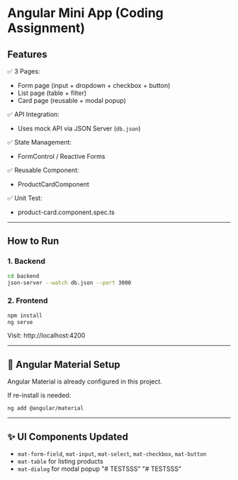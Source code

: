 
# Angular Mini App (Coding Assignment)

## Features

✅ 3 Pages:
- Form page (input + dropdown + checkbox + button)
- List page (table + filter)
- Card page (reusable + modal popup)

✅ API Integration:
- Uses mock API via JSON Server (`db.json`)

✅ State Management:
- FormControl / Reactive Forms

✅ Reusable Component:
- ProductCardComponent

✅ Unit Test:
- product-card.component.spec.ts

---

## How to Run

### 1. Backend
```bash
cd backend
json-server --watch db.json --port 3000
```

### 2. Frontend
```bash
npm install
ng serve
```

Visit: http://localhost:4200


---

## 🎨 Angular Material Setup

Angular Material is already configured in this project.

If re-install is needed:
```
ng add @angular/material
```

---

## ✨ UI Components Updated

- `mat-form-field`, `mat-input`, `mat-select`, `mat-checkbox`, `mat-button`
- `mat-table` for listing products
- `mat-dialog` for modal popup
"# TESTSSS" 
"# TESTSSS" 

